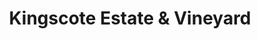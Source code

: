 ---
title: "Kingscote Estate & Vineyard"
url: /east-grinstead/kingscote-estate-und-vineyard/
shop: Wein
---